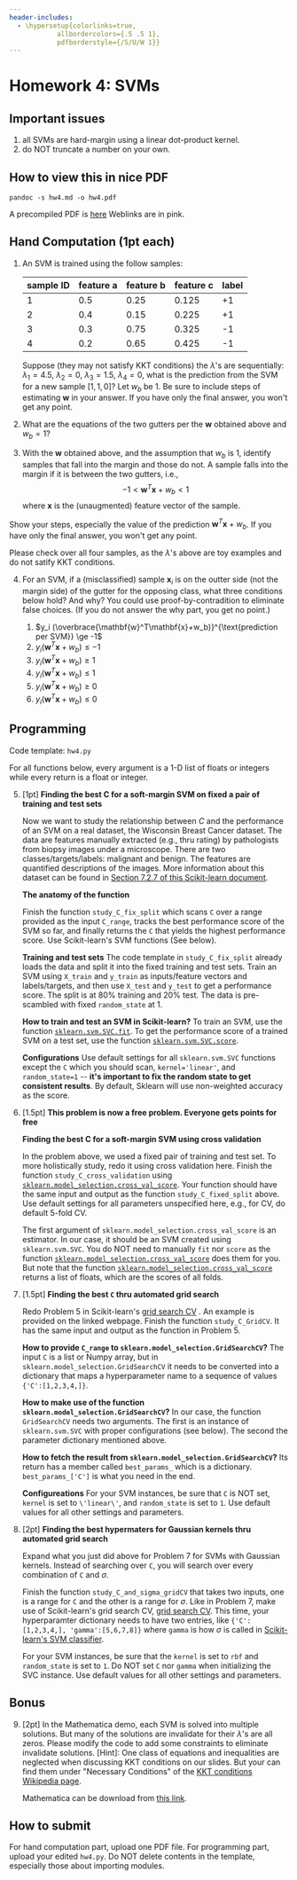 ```yaml
---
header-includes:
  - \hypersetup{colorlinks=true,
            allbordercolors={.5 .5 1},
            pdfborderstyle={/S/U/W 1}}
---
```


# Homework 4: SVMs

## Important issues

1. all SVMs are hard-margin using a linear dot-product kernel.
2. do NOT truncate a number on your own. 


## How to view this in nice PDF
`pandoc -s hw4.md -o hw4.pdf`

A precompiled PDF is [here](https://www.dropbox.com/s/fnl8bi849ix64cf/hw4.pdf?dl=0)
Weblinks are in pink. 

## Hand Computation (1pt each)

1. An SVM is trained using the follow samples: 

    |sample ID|feature a| feature b| feature c| label|
    |--|--|--|--|--|
    |1 | 0.5 | 0.25 | 0.125 | +1 | 
    |2 | 0.4 | 0.15 | 0.225 | +1 | 
    |3 | 0.3 | 0.75 | 0.325 | -1 | 
    |4 | 0.2 | 0.65 | 0.425 | -1 | 

    Suppose (they may not satisfy KKT conditions) the $\lambda$'s are sequentially: 
    $\lambda_1 = 4.5$, $\lambda_2 = 0$, $\lambda_3 = 1.5$, $\lambda_4 = 0$, 
    what is the prediction from the SVM for a new sample $[1,1,0]$? 
    Let $w_b$ be 1. 
    Be sure to include steps of estimating $\mathbf{w}$ in  your answer. If you have only the final answer, you won't get any point. 

2. What are the equations of the two gutters per the $\mathbf{w}$ obtained above and $w_b=1$? 

3. With the $\mathbf{w}$ obtained above, and the assumption that $w_b$ is 1, identify samples that fall into the margin and those do not. A sample falls into the margin if it is between the two gutters, i.e., $$-1 < \mathbf{w}^T\mathbf{x} + w_b < 1$$ where $\mathbf{x}$ is the (unaugmented) feature vector of the sample. 

  Show your steps, especially the value of the prediction $\mathbf{w}^T\mathbf{x} + w_b$.  If you have only the final answer, you won't get any point. 

  Please check over all four samples, as the $\lambda$'s above are toy examples and do not satify KKT conditions. 

<!-- 4. Write the KKT conditions for training an SVM using the four samples above. Follow the order given in the examples in `solve_svm.nb` (or its PDF export `solve_svm.pdf`): first the gradient on $\mathbf{w}$, then the equations about constraints, and lastly the partial derivative on the bias $w_b$.  -->

4. For an SVM, if a (misclassified) sample $\mathbf{x}_i$ is on the outter side (not the margin side) of the gutter for the opposing class, what three conditions below hold? And why? You could use proof-by-contradition to eliminate false choices. (If you do not answer the why part, you get no point.)

    1. $y_i (\overbrace{\mathbf{w}^T\mathbf{x}+w_b)}^{\text{prediction per SVM}} \ge -1$
    2. $y_i (\mathbf{w}^T\mathbf{x}+w_b) \le -1$
    3. $y_i (\mathbf{w}^T\mathbf{x}+w_b) \ge 1$
    4. $y_i (\mathbf{w}^T\mathbf{x}+w_b) \le 1$
    5. $y_i (\mathbf{w}^T\mathbf{x}+w_b) \ge 0$
    6. $y_i (\mathbf{w}^T\mathbf{x}+w_b) \le 0$

## Programming 

Code template: `hw4.py`

For all functions below, every argument is a 1-D list of floats or integers while every return is a float or integer.


5. [1pt] **Finding the best C for a soft-margin SVM on fixed a pair of training and test sets**

    Now we want to study the relationship between $C$ and the performance of an SVM on a real dataset, the Wisconsin Breast Cancer dataset. The data are features manually extracted (e.g., thru rating) by pathologists from biopsy images under a microscope. There are two classes/targets/labels: malignant and benign. The features are quantified descriptions of the images. More information about this dataset can be found in [Section 7.2.7 of this Scikit-learn document](https://scikit-learn.org/stable/datasets/index.html#breast-cancer-wisconsin-diagnostic-dataset). 

    **The anatomy of the function**

    Finish the function `study_C_fix_split` which scans `C` over a range provided as the input `C_range`, tracks the best performance score of the SVM so far, and finally returns the `C` that yields the highest performance score. Use Scikit-learn's SVM functions (See below).

    **Training and test sets**
    The code template in `study_C_fix_split` already loads the data and split it into the fixed training and test sets. Train an SVM using `X_train` and `y_train` as inputs/feature vectors and labels/targets, and then use `X_test` and `y_test` to get a performance score. The split is at 80% training and 20% test. The data is pre-scambled with fixed `random_state` at 1. 

    **How to train and test an SVM in Scikit-learn?**
    To train an SVM, use the function [`sklearn.svm.SVC.fit`](https://scikit-learn.org/stable/modules/generated/sklearn.svm.SVC.html#sklearn.svm.SVC.fit). To get the performance score of a trained SVM on a test set, use the function [`sklearn.svm.SVC.score`](https://scikit-learn.org/stable/modules/generated/sklearn.svm.SVC.html#sklearn.svm.SVC.score).

    **Configurations**
    Use default settings for all `sklearn.svm.SVC` functions except the `C` which you should scan, `kernel='linear'`, and `random_state=1` -- **it's important to fix the random state to get consistent results**. By default, Sklearn will use non-weighted accuracy as the score. 

6. [1.5pt] **This problem is now a free problem. Everyone gets points for free** 

   **Finding the best C for a soft-margin SVM using cross validation**

    In the problem above, we used a fixed pair of training and test set. To more holistically study, redo it using cross validation here. 
    Finish the function `study_C_cross_validation` using  [`sklearn.model_selection.cross_val_score`](https://scikit-learn.org/stable/modules/generated/sklearn.model_selection.cross_val_score.html#sklearn.model_selection.cross_val_score). Your function should have the same input and output as the function `study_C_fixed_split` above. Use default settings for all parameters unspecified here, e.g., for CV, do default 5-fold CV. 

    The first argument of `sklearn.model_selection.cross_val_score` is an estimator. In our case, it should be an SVM created using `sklearn.svm.SVC`. You do NOT need to manually `fit` nor `score` as the function [`sklearn.model_selection.cross_val_score`](https://scikit-learn.org/stable/modules/generated/sklearn.model_selection.cross_val_score.html#sklearn.model_selection.cross_val_score) does them for you. But note that the function [`sklearn.model_selection.cross_val_score`](https://scikit-learn.org/stable/modules/generated/sklearn.model_selection.cross_val_score.html#sklearn.model_selection.cross_val_score) returns a list of floats, which are the scores of all folds. 

7. [1.5pt] **Finding the best `C`  thru automated grid search**

    Redo Problem 5 in Scikit-learn's [grid search CV](https://scikit-learn.org/stable/modules/generated/sklearn.model_selection.GridSearchCV.html) . An example is provided on the linked webpage. Finish the function `study_C_GridCV`. It has the same input and output as the function in Problem 5. 
    
    **How to provide `C_range` to `sklearn.model_selection.GridSearchCV`?**
    The input `C` is a list or Numpy array, but in `sklearn.model_selection.GridSearchCV` it needs to be converted into a dictionary that maps a hyperparameter name to a sequence of values `{'C':[1,2,3,4,]}`. 

    **How to make use of the function `sklearn.model_selection.GridSearchCV`?**
    In our case, the function `GridSearchCV` needs two arguments. The first is an instance of `sklearn.svm.SVC` with proper configurations (see below). The second the parameter dictionary mentioned above. 
    
    **How to fetch the result from `sklearn.model_selection.GridSearchCV`?**
    Its return has a member called `best_params_` which is a dictionary. `best_params_['C']` is what you need in the end. 
    
    **Configureations** For your SVM instances, be sure that `C` is NOT set, `kernel` is set to `\'linear\'`, and `random_state` is set to `1`. Use default values for all other settings and parameters. 

8. [2pt] **Finding the best hypermaters for Gaussian kernels thru automated grid search**

    Expand what you just did above for Problem 7 for SVMs with Gaussian kernels. Instead of searching over `C`, you will search over every combination of `C` and $\sigma$. 
    
    Finish the function `study_C_and_sigma_gridCV` that takes two inputs, one is a range for `C` and the other is a range for $\sigma$. Like in Problem 7, make use of Scikit-learn's grid search CV, [grid search CV](https://scikit-learn.org/stable/modules/generated/sklearn.model_selection.GridSearchCV.html). This time, your hyperparamter dictionary needs to have two entries, like `{'C':[1,2,3,4,], 'gamma':[5,6,7,8]}` where `gamma` is how $\sigma$ is called in [Scikit-learn's SVM classifier](https://scikit-learn.org/stable/modules/generated/sklearn.svm.SVC.html). 
    
    For your SVM instances, be sure that the `kernel` is set to `rbf` and  `random_state` is set to `1`. Do NOT set `C` nor `gamma` when initializing the SVC instance. Use default values for all other settings and parameters. 

## Bonus
9. [2pt] In the Mathematica demo, each SVM is solved into multiple solutions. But many of the solutions are invalidate for their $\lambda$'s are all zeros. Please modify the code to add some constraints to eliminate invalidate solutions. [Hint]: One class of equations and inequalities are neglected when discussing KKT conditions on our slides. But your can find them under "Necessary Conditions" of the [KKT conditions Wikipedia page](https://en.wikipedia.org/wiki/Karush%E2%80%93Kuhn%E2%80%93Tucker_conditions). 

    Mathematica can be download from [this link](https://iastate.service-now.com/it?id=kb_article&sys_id=ffdadc71db161c5009dd123039961977).

## How to submit
For hand computation part, upload one PDF file. For programming part, upload your edited `hw4.py`. 
Do NOT delete contents in the template, especially those about importing modules. 

